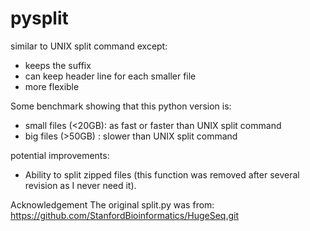 # pysplit
similar to UNIX split command except:
- keeps the suffix
- can keep header line for each smaller file
- more flexible

Some benchmark showing that this python version is:
- small files (<20GB): as fast or faster than UNIX split command
- big files (>50GB)  : slower than UNIX split command

potential improvements:
- Ability to split zipped files (this function was removed after several revision as I never need it).

Acknowledgement
The original split.py was from: https://github.com/StanfordBioinformatics/HugeSeq.git
